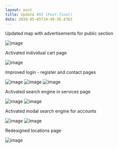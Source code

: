 ```yaml
---
layout: post
title: Update #55 (Post-final)
date: 2020-05-05T19:49:56.876Z
---
```

Updated map with advertisements for public section

![image](/askkarin-changelog/assets/uploads/55-2.jpg)

Activated individual cart page

![image](/askkarin-changelog/assets/uploads/55-3.jpg)

Improved login - register and contact pages

![image](/askkarin-changelog/assets/uploads/55-4.jpg)
![image](/askkarin-changelog/assets/uploads/55-5.jpg)
![image](/askkarin-changelog/assets/uploads/55-6.jpg)

Activated search engine in services page

![image](/askkarin-changelog/assets/uploads/55-7.jpg)
![image](/askkarin-changelog/assets/uploads/55-8.jpg)

Activated modal search engine for accounts

![image](/askkarin-changelog/assets/uploads/55-9.jpg)
![image](/askkarin-changelog/assets/uploads/55-10.jpg)


Redesigned locations page

![image](/askkarin-changelog/assets/uploads/55-11.jpg)